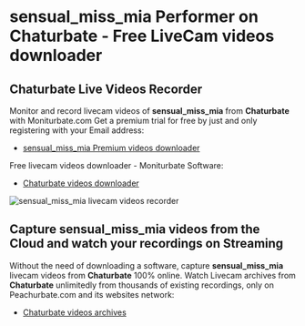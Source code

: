 # sensual_miss_mia Performer on Chaturbate - Free LiveCam videos downloader

## Chaturbate Live Videos Recorder

Monitor and record livecam videos of **sensual_miss_mia** from **Chaturbate** with Moniturbate.com
Get a premium trial for free by just and only registering with your Email address:
* [sensual_miss_mia Premium videos downloader](https://moniturbate.com/request-demo-licence-key.html)

Free livecam videos downloader - Moniturbate Software:
* [Chaturbate videos downloader](https://moniturbate.com/moniturbate-download-software.html)

![sensual_miss_mia livecam videos recorder](https://peachurnet.com/templates/moniturbate-software.png)


## Capture sensual_miss_mia videos from the Cloud and watch your recordings on Streaming

Without the need of downloading a software, capture **sensual_miss_mia** livecam videos from **Chaturbate** 100% online.
Watch Livecam archives from **Chaturbate** unlimitedly from thousands of existing recordings, only on Peachurbate.com and its websites network:
* [Chaturbate videos archives](https://peachurnet.com/)